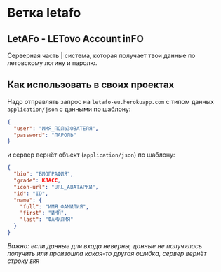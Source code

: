 # Ветка letafo
## LetAFo - LETovo Account inFO 

Серверная часть | система, которая получает твои данные по летовскому логину и паролю.

## Как использовать в своих проектах

Надо отправлять запрос на `letafo-eu.herokuapp.com` с типом данных `application/json` с данными по шаблону:

```json
{
  "user": "ИМЯ_ПОЛЬЗОВАТЕЛЯ",
  "password": "ПАРОЛЬ"
}
```

и сервер вернёт объект (`application/json`) по шаблону:
```json
{
  "bio": "БИОГРАФИЯ",
  "grade": КЛАСС,
  "icon-url": "URL_АВАТАРКИ",
  "id": "ID",
  "name": {
    "full": "ИМЯ_ФАМИЛИЯ",
    "first": "ИМЯ",
    "last": "ФАМИЛИЯ"
  }
}
```
*Важно: если данные для входа неверны, данные не получилось получить или произошла какая-то другая ошибка, сервер вернёт строку `ERR`*

